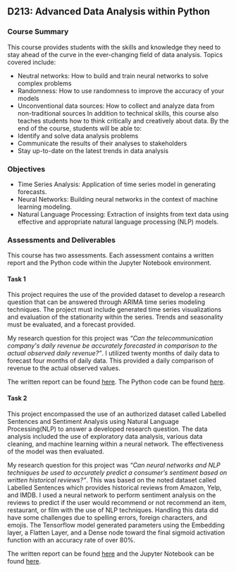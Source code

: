 ## D213: Advanced Data Analysis within Python

### Course Summary

This course provides students with the skills and knowledge they need to stay ahead of the curve in the ever-changing field of data analysis. Topics covered include:

* Neutral networks: How to build and train neural networks to solve complex problems
* Randomness: How to use randomness to improve the accuracy of your models
* Unconventional data sources: How to collect and analyze data from non-traditional sources
In addition to technical skills, this course also teaches students how to think critically and creatively about data. By the end of the course, students will be able to:
* Identify and solve data analysis problems
* Communicate the results of their analyses to stakeholders
* Stay up-to-date on the latest trends in data analysis

### Objectives

- Time Series Analysis: Application of time series model in generating forecasts.
- Neural Networks: Building neural networks in the context of machine learning modeling.
- Natural Language Processing: Extraction of insights from text data using effective and appropriate natural language processing (NLP) models.

### Assessments and Deliverables

This course has two assessments. Each assessment contains a written report and the Python code within the Jupyter Notebook environment.

#### Task 1
This project requires the use of the provided dataset to develop a research question that can be answered through  ARIMA time series modeling techniques. The project must include generated time series visualizations and evaluation of the stationarity within the series. Trends and seasonality must be evaluated, and a forecast provided.

My research question for this project was *“Can the telecommunication company's daily revenue be accurately forecasted in comparison to the actual observed daily revenue?”*.  I utilized twenty months of daily data to forecast four months of daily data. This provided a daily comparison of revenue to the actual observed values. 

The written report can be found [here](https://github.com/alexaryanfisher/Portfolio_WGU/blob/master/D213/AFCodeD213Tk1.pdf). The Python code can be found [here](https://github.com/alexaryanfisher/Portfolio_WGU/blob/master/D213/AFCodeD213Tk1.ipynb).

#### Task 2
This project encompassed the use of an authorized dataset called Labelled Sentences and Sentiment Analysis using Natural Language Processing(NLP) to answer a developed research question. The data analysis included the use of exploratory data analysis, various data cleaning, and machine learning within a neural network. The effectiveness of the model was then evaluated.

My research question for this project was *“Can neural networks and NLP techniques be used to accurately predict a consumer’s sentiment based on written historical reviews?”*. This was based on the noted dataset called Labelled Sentences which provides historical reviews from Amazon, Yelp, and IMDB. I used a neural network to perform sentiment analysis on the reviews to predict if the user would recommend or not recommend an item, restaurant, or film with the use of NLP techniques. Handling this data did have some challenges due to spelling errors, foreign characters, and emojis. The Tensorflow model generated parameters using the Embedding layer, a Flatten Layer, and a Dense node toward the final sigmoid activation function with an accuracy rate of over 80%.

 The written report can be found [here](https://github.com/alexaryanfisher/Portfolio_WGU/blob/master/D213/AFCodeD213Tk2.pdf) and the Jupyter Notebook can be found [here](https://github.com/alexaryanfisher/Portfolio_WGU/blob/master/D213/AFCodeD213Tk2.ipynb).
 

